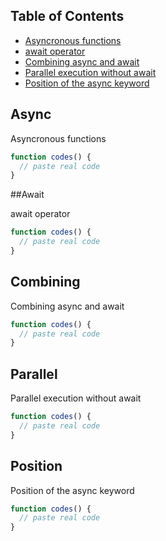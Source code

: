## Table of Contents

- [Asyncronous functions](#async)
- [await operator](#await)
- [Combining async and await](#combining)
- [Parallel execution without await](#parallel)
- [Position of the async keyword](#position)

## Async

Asyncronous functions

```js
function codes() {
  // paste real code
}
```

##Await

await operator

```js
function codes() {
  // paste real code
}
```

## Combining

Combining async and await

```js
function codes() {
  // paste real code
}
```

## Parallel

Parallel execution without await

```js
function codes() {
  // paste real code
}
```

## Position

Position of the async keyword

```js
function codes() {
  // paste real code
}
```
